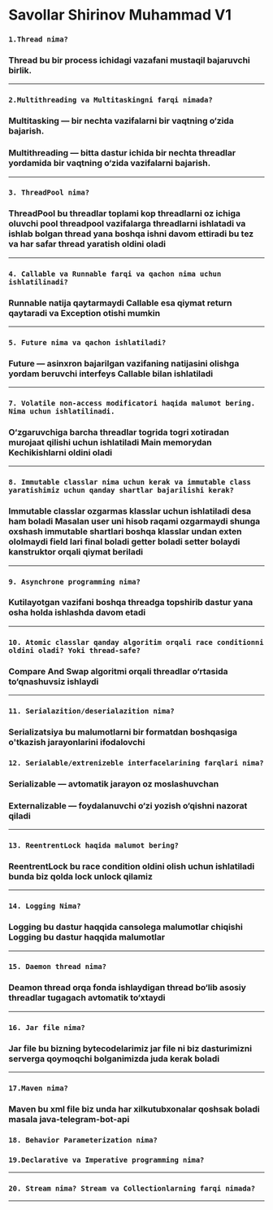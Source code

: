 # Savollar Shirinov Muhammad V1

### ``1.Thread nima?``
### Thread bu bir process ichidagi vazafani mustaqil bajaruvchi birlik.
**  **

### ``2.Multithreading va Multitaskingni farqi nimada?``
### Multitasking — bir nechta vazifalarni bir vaqtning o‘zida bajarish.
### Multithreading — bitta dastur ichida bir nechta threadlar yordamida bir vaqtning o‘zida vazifalarni bajarish.
** **

### ``3. ThreadPool nima?``
### ThreadPool bu threadlar toplami kop threadlarni oz ichiga oluvchi pool threadpool vazifalarga threadlarni ishlatadi va ishlab bolgan thread yana boshqa ishni davom ettiradi bu tez va har safar thread yaratish oldini oladi
** **

### ``4. Callable va Runnable farqi va qachon nima uchun ishlatilinadi?``
### Runnable natija qaytarmaydi Callable esa qiymat return qaytaradi va Exception otishi mumkin
** **

### ``5. Future nima va qachon ishlatiladi?``
###  Future — asinxron bajarilgan vazifaning natijasini olishga yordam beruvchi interfeys Callable bilan ishlatiladi
** **

### ``7. Volatile non-access modificatori haqida malumot bering. Nima uchun ishlatilinadi.``
### O‘zgaruvchiga barcha threadlar togrida togri xotiradan murojaat qilishi uchun ishlatiladi Main memorydan Kechikishlarni oldini oladi
** **

### ``8. Immutable classlar nima uchun kerak va immutable class yaratishimiz uchun qanday shartlar bajarilishi kerak?``
### Immutable classlar ozgarmas klasslar uchun ishlatiladi desa ham boladi Masalan user uni hisob raqami ozgarmaydi shunga oxshash immutable shartlari boshqa klasslar undan exten ololmaydi field lari final boladi getter boladi setter bolaydi kanstruktor orqali qiymat beriladi
** **

### ``9. Asynchrone programming nima?``
### Kutilayotgan vazifani boshqa threadga topshirib dastur yana osha holda ishlashda davom etadi
** **

### ``10. Atomic classlar qanday algoritim orqali race conditionni oldini oladi? Yoki thread-safe?``
### Compare And Swap algoritmi orqali threadlar o‘rtasida to‘qnashuvsiz ishlaydi 
** **

### ``11. Serialazition/deserialazition nima?``
### Serializatsiya  bu malumotlarni bir formatdan boshqasiga o'tkazish jarayonlarini ifodalovchi

### ``12. Serialable/extrenizeble interfacelarining farqlari nima?``
### Serializable — avtomatik jarayon oz moslashuvchan
### Externalizable — foydalanuvchi o‘zi yozish o‘qishni nazorat qiladi
** **

### ``13. ReentrentLock haqida malumot bering?``
### ReentrentLock bu race condition oldini olish uchun ishlatiladi bunda biz qolda lock unlock qilamiz
** **

### ``14. Logging Nima?``
### Logging bu dastur haqqida cansolega malumotlar chiqishi Logging bu dastur haqqida malumotlar
** **

### ``15. Daemon thread nima?``
###  Deamon thread orqa fonda ishlaydigan thread bo‘lib asosiy threadlar tugagach avtomatik to‘xtaydi
** **

### ``16. Jar file nima?``
### Jar file bu bizning bytecodelarimiz jar file ni biz dasturimizni serverga qoymoqchi bolganimizda juda kerak boladi
** **

### ``17.Maven nima?``
### Maven bu xml file biz unda har xilkutubxonalar qoshsak boladi masala java-telegram-bot-api
### ``18. Behavior Parameterization nima?``

### ``19.Declarative va Imperative programming nima?``
** **

### ``20. Stream nima? Stream va Collectionlarning farqi nimada?``
** **
